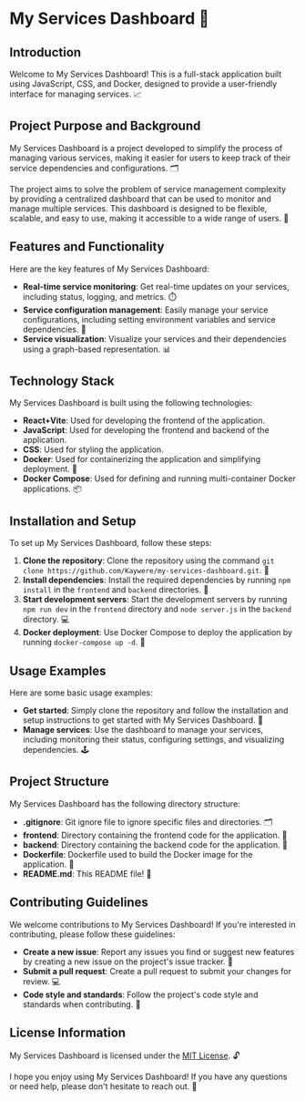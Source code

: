 # My Services Dashboard 🚀
## Introduction
Welcome to My Services Dashboard! This is a full-stack application built using JavaScript, CSS, and Docker, designed to provide a user-friendly interface for managing services. 📈

## Project Purpose and Background
My Services Dashboard is a project developed to simplify the process of managing various services, making it easier for users to keep track of their service dependencies and configurations. 🗂️

The project aims to solve the problem of service management complexity by providing a centralized dashboard that can be used to monitor and manage multiple services. This dashboard is designed to be flexible, scalable, and easy to use, making it accessible to a wide range of users. 🚀

## Features and Functionality
Here are the key features of My Services Dashboard:

* **Real-time service monitoring**: Get real-time updates on your services, including status, logging, and metrics. ⏱️
* **Service configuration management**: Easily manage your service configurations, including setting environment variables and service dependencies. 🔧
* **Service visualization**: Visualize your services and their dependencies using a graph-based representation. 📊

## Technology Stack
My Services Dashboard is built using the following technologies:

* **React+Vite**: Used for developing the frontend of the application.
* **JavaScript**: Used for developing the frontend and backend of the application.
* **CSS**: Used for styling the application.
* **Docker**: Used for containerizing the application and simplifying deployment. 🐳
* **Docker Compose**: Used for defining and running multi-container Docker applications. 📦

## Installation and Setup
To set up My Services Dashboard, follow these steps:

1. **Clone the repository**: Clone the repository using the command `git clone https://github.com/Kaywere/my-services-dashboard.git`. 📁
2. **Install dependencies**: Install the required dependencies by running `npm install` in the `frontend` and `backend` directories. 🔧
3. **Start development servers**: Start the development servers by running `npm run dev` in the `frontend` directory and `node server.js` in the `backend` directory. 💻
4. **Docker deployment**: Use Docker Compose to deploy the application by running `docker-compose up -d`. 🚀

## Usage Examples
Here are some basic usage examples:

* **Get started**: Simply clone the repository and follow the installation and setup instructions to get started with My Services Dashboard. 🚀
* **Manage services**: Use the dashboard to manage your services, including monitoring their status, configuring settings, and visualizing dependencies. 🕹️

## Project Structure
My Services Dashboard has the following directory structure:

* **.gitignore**: Git ignore file to ignore specific files and directories. 🗂️
* **frontend**: Directory containing the frontend code for the application. 📁
* **backend**: Directory containing the backend code for the application. 📁
* **Dockerfile**: Dockerfile used to build the Docker image for the application. 🐳
* **README.md**: This README file! 📄

## Contributing Guidelines
We welcome contributions to My Services Dashboard! If you're interested in contributing, please follow these guidelines:

* **Create a new issue**: Report any issues you find or suggest new features by creating a new issue on the project's issue tracker. 📝
* **Submit a pull request**: Create a pull request to submit your changes for review. 💻
* **Code style and standards**: Follow the project's code style and standards when contributing. 💼

## License Information
My Services Dashboard is licensed under the [MIT License](https://opensource.org/licenses/MIT). 🔓

I hope you enjoy using My Services Dashboard! If you have any questions or need help, please don't hesitate to reach out. 🤝